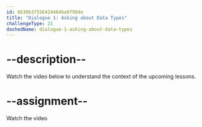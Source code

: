```yaml
---
id: 6630b37556424464ba0f984e
title: "Dialogue 1: Asking about Data Types"
challengeType: 21
dashedName: dialogue-1-asking-about-data-types
---
```


# --description--

Watch the video below to understand the context of the upcoming lessons.

# --assignment--

Watch the video
